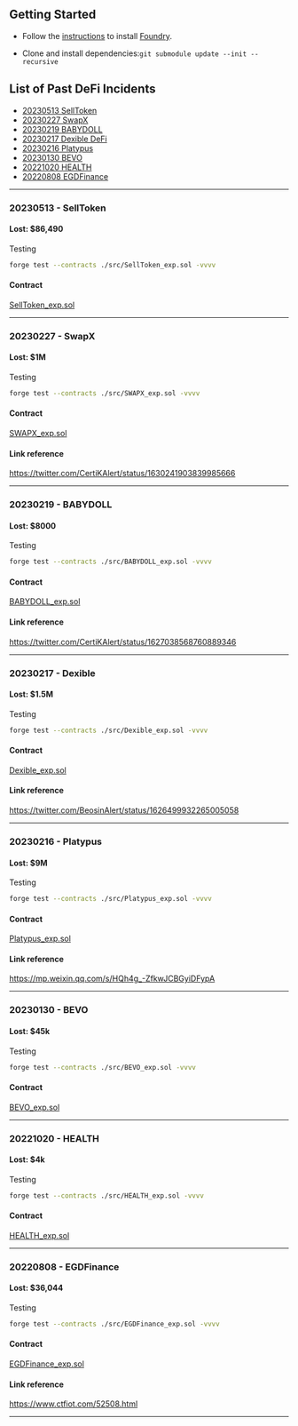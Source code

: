 ## Getting Started

- Follow the [instructions](https://book.getfoundry.sh/getting-started/installation.html) to install [Foundry](https://github.com/foundry-rs/foundry).

- Clone and install dependencies:`git submodule update --init --recursive`

## List of Past DeFi Incidents

- [20230513 SellToken](#20230513---selltoken)
- [20230227 SwapX](#20230227---swapx)
- [20230219 BABYDOLL](#20230219---babydoll)  
- [20230217 Dexible DeFi](#20230217---dexible)  
- [20230216 Platypus](#20230216---platypus)  
- [20230130 BEVO](#20230130---bevo)
- [20221020 HEALTH](#20221020---health)  
- [20220808 EGDFinance](#20220808---egdfinance)

---

### 20230513 - SellToken

#### Lost: $86,490

Testing

```sh
forge test --contracts ./src/SellToken_exp.sol -vvvv
```

#### Contract

[SellToken_exp.sol](src/SellToken_exp.sol)

---

### 20230227 - SwapX

#### Lost: $1M

Testing

```sh
forge test --contracts ./src/SWAPX_exp.sol -vvvv
```

#### Contract

[SWAPX_exp.sol](src/SWAPX_exp.sol)

#### Link reference

<https://twitter.com/CertiKAlert/status/1630241903839985666>

---

### 20230219 - BABYDOLL

#### Lost: $8000

Testing

```sh
forge test --contracts ./src/BABYDOLL_exp.sol -vvvv
```

#### Contract

[BABYDOLL_exp.sol](src/BABYDOLL_exp.sol)

#### Link reference

<https://twitter.com/CertiKAlert/status/1627038568760889346>

---

### 20230217 - Dexible

#### Lost: $1.5M

Testing

```sh
forge test --contracts ./src/Dexible_exp.sol -vvvv
```

#### Contract

[Dexible_exp.sol](src/Dexible_exp.sol)

#### Link reference

<https://twitter.com/BeosinAlert/status/1626499932265005058>

---

### 20230216 - Platypus

#### Lost: $9M

Testing

```sh
forge test --contracts ./src/Platypus_exp.sol -vvvv
```

#### Contract

[Platypus_exp.sol](src/Platypus_exp.sol)

#### Link reference

<https://mp.weixin.qq.com/s/HQh4g_-ZfkwJCBGyiDFypA>

---

### 20230130 - BEVO

#### Lost: $45k

Testing

```sh
forge test --contracts ./src/BEVO_exp.sol -vvvv
```

#### Contract

[BEVO_exp.sol](src/BEVO_exp.sol)

---

### 20221020 - HEALTH

#### Lost: $4k

Testing

```sh
forge test --contracts ./src/HEALTH_exp.sol -vvvv
```

#### Contract

[HEALTH_exp.sol](src/HEALTH_exp.sol)

---

### 20220808 - EGDFinance

#### Lost: $36,044

Testing

```sh
forge test --contracts ./src/EGDFinance_exp.sol -vvvv
```

#### Contract

[EGDFinance_exp.sol](src/EGDFinance_exp.sol)

#### Link reference

<https://www.ctfiot.com/52508.html>

---
